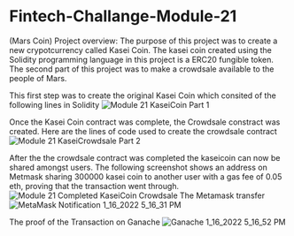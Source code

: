 # Fintech-Challange-Module-21
(Mars Coin) 
Project overview: 
The purpose of this project was to create a new crypotcurrency called Kasei Coin. 
The kasei coin created using the Solidity programming language in this project is a ERC20 fungible token. 
The second part of this project was to make a crowdsale available to the people of Mars.

This first step was to create the original Kasei Coin which consited of the following lines in Solidity
![Module 21 KaseiCoin Part 1](https://user-images.githubusercontent.com/89167249/149687595-ec166621-22ca-4728-9388-4611ad84e6dc.png)



Once the Kasei Coin contract was complete, the Crowdsale constract was created. Here are the lines of code used to create the crowdsale contract
![Module 21 KaseiCrowdsale Part 2](https://user-images.githubusercontent.com/89167249/149687675-a1ca55c2-65fd-4db1-a8d8-c11204b49d76.png)



After the the crowdsale contract was completed the kaseicoin can now be shared amongst users. The following screenshot shows an address on Metmask sharing 300000 kasei coin to another user with a gas fee of 0.05 eth, proving that the transaction went through. 
![Module 21 Completed KaseiCoin Crowdsale](https://user-images.githubusercontent.com/89167249/149687868-dac46405-a6e0-4d46-91cb-ab55aa0b708f.png)
The Metamask transfer
![MetaMask Notification 1_16_2022 5_16_31 PM](https://user-images.githubusercontent.com/89167249/149688007-3f8d6385-b41f-4267-ad62-34755eda144c.png)

The proof of the Transaction on Ganache
![Ganache 1_16_2022 5_16_52 PM](https://user-images.githubusercontent.com/89167249/149688028-e0c32056-c464-4ce8-853a-2d0068faa448.png)
